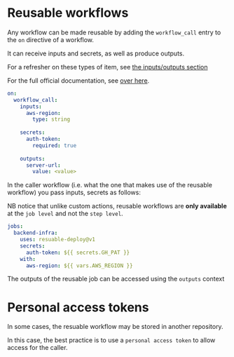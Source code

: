 # Reusable workflows

Any workflow can be made reusable by adding the `workflow_call` entry to the `on` directive of a workflow.

It can receive inputs and secrets, as well as produce outputs.

For a refresher on these types of item, see [the inputs/outputs section](../10-inputs-and-outputs)

For the full official documentation, see [over here](https://docs.github.com/en/actions/sharing-automations/reusing-workflows).

```yaml
on:
  workflow_call:
    inputs:
      aws-region:
        type: string
        
    secrets:
      auth-token:
        required: true
        
    outputs:
      server-url:
        value: <value>
```

In the caller workflow (i.e. what the one that makes use of the reusable workflow) you pass inputs, secrets as follows:

NB notice that unlike custom actions, reusable workflows are __only available__ at the `job level` and not the `step level`. 

```yaml
jobs:
  backend-infra:
    uses: resuable-deploy@v1
    secrets:
      auth-token: ${{ secrets.GH_PAT }}
    with:
      aws-region: ${{ vars.AWS_REGION }}
```

The outputs of the reusable job can be accessed using the `outputs` context

# Personal access tokens

In some cases, the resuable workflow may be stored in another repository.

In this case, the best practice is to use a `personal access token` to allow access for the caller.